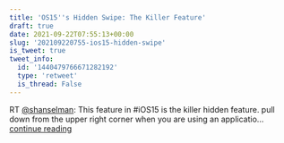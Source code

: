 ```yaml
---
title: 'OS15''s Hidden Swipe: The Killer Feature'
draft: true
date: 2021-09-22T07:55:13+00:00
slug: '202109220755-ios15-hidden-swipe'
is_tweet: true
tweet_info:
  id: '1440479766671282192'
  type: 'retweet'
  is_thread: False
---
```




RT [@shanselman](https://x.com/shanselman): This feature in #iOS15 is the killer hidden feature. pull down from the upper right corner when you are using an applicatio… [continue reading](https://x.com/sytelus/status/1440479766671282192)
